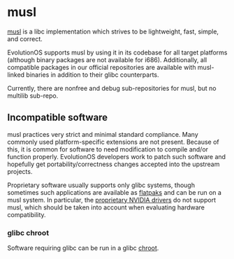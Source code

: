 # musl

[musl](https://musl.libc.org/) is a libc implementation which strives to be
lightweight, fast, simple, and correct.

EvolutionOS supports musl by using it in its codebase for all target
platforms (although binary packages are not available for i686). Additionally,
all compatible packages in our official repositories are available with
musl-linked binaries in addition to their glibc counterparts.

Currently, there are nonfree and debug sub-repositories for musl, but no
multilib sub-repo.

## Incompatible software

musl practices very strict and minimal standard compliance. Many commonly used
platform-specific extensions are not present. Because of this, it is common for
software to need modification to compile and/or function properly. EvolutionOS
developers work to patch such software and hopefully get portability/correctness
changes accepted into the upstream projects.

Proprietary software usually supports only glibc systems, though sometimes such
applications are available as
[flatpaks](../config/external-applications.md#flatpak) and can be run on a musl
system. In particular, the [proprietary NVIDIA
drivers](../config/graphical-session/graphics-drivers/nvidia.md#nvidia-proprietary-driver)
do not support musl, which should be taken into account when evaluating hardware
compatibility.

### glibc chroot

Software requiring glibc can be run in a glibc
[chroot](../config/containers-and-vms/chroot.md).
